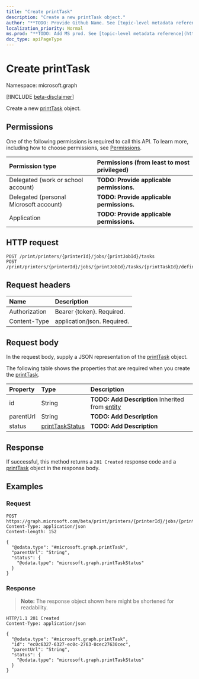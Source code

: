 ```yaml
---
title: "Create printTask"
description: "Create a new printTask object."
author: "**TODO: Provide Github Name. See [topic-level metadata reference](https://msgo.azurewebsites.net/add/document/guidelines/metadata.html#topic-level-metadata)**"
localization_priority: Normal
ms.prod: "**TODO: Add MS prod. See [topic-level metadata reference](https://msgo.azurewebsites.net/add/document/guidelines/metadata.html#topic-level-metadata)**"
doc_type: apiPageType
---
```


# Create printTask
Namespace: microsoft.graph

[!INCLUDE [beta-disclaimer](../../includes/beta-disclaimer.md)]

Create a new [printTask](../resources/printtask.md) object.

## Permissions
One of the following permissions is required to call this API. To learn more, including how to choose permissions, see [Permissions](/graph/permissions-reference).

|Permission type|Permissions (from least to most privileged)|
|:---|:---|
|Delegated (work or school account)|**TODO: Provide applicable permissions.**|
|Delegated (personal Microsoft account)|**TODO: Provide applicable permissions.**|
|Application|**TODO: Provide applicable permissions.**|

## HTTP request

<!-- {
  "blockType": "ignored"
}
-->
``` http
POST /print/printers/{printerId}/jobs/{printJobId}/tasks
POST /print/printers/{printerId}/jobs/{printJobId}/tasks/{printTaskId}/definition/tasks
```

## Request headers
|Name|Description|
|:---|:---|
|Authorization|Bearer {token}. Required.|
|Content-Type|application/json. Required.|

## Request body
In the request body, supply a JSON representation of the [printTask](../resources/printtask.md) object.

The following table shows the properties that are required when you create the [printTask](../resources/printtask.md).

|Property|Type|Description|
|:---|:---|:---|
|id|String|**TODO: Add Description** Inherited from [entity](../resources/entity.md)|
|parentUrl|String|**TODO: Add Description**|
|status|[printTaskStatus](../resources/printtaskstatus.md)|**TODO: Add Description**|



## Response

If successful, this method returns a `201 Created` response code and a [printTask](../resources/printtask.md) object in the response body.

## Examples

### Request
<!-- {
  "blockType": "request",
  "name": "create_printtask_from_"
}
-->
``` http
POST https://graph.microsoft.com/beta/print/printers/{printerId}/jobs/{printJobId}/tasks
Content-Type: application/json
Content-length: 152

{
  "@odata.type": "#microsoft.graph.printTask",
  "parentUrl": "String",
  "status": {
    "@odata.type": "microsoft.graph.printTaskStatus"
  }
}
```


### Response
>**Note:** The response object shown here might be shortened for readability.
<!-- {
  "blockType": "response",
  "truncated": true,
  "@odata.type": "microsoft.graph.printTask"
}
-->
``` http
HTTP/1.1 201 Created
Content-Type: application/json

{
  "@odata.type": "#microsoft.graph.printTask",
  "id": "ec0c6327-6327-ec0c-2763-0cec27630cec",
  "parentUrl": "String",
  "status": {
    "@odata.type": "microsoft.graph.printTaskStatus"
  }
}
```

